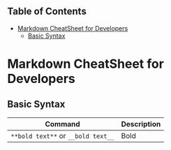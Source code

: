 Table of Contents
---

- [Markdown CheatSheet for Developers](#markdown-cheatsheet-for-developers)
  - [Basic Syntax](#basic-syntax)

# Markdown CheatSheet for Developers

## Basic Syntax

| Command | Description |
| ------- | ----------- |
| `**bold text**` or `__bold text__` | Bold |

